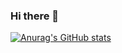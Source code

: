 ### Hi there 👋



[![Anurag's GitHub stats](https://github-readme-stats.vercel.app/api?username=skinnyphoenix)](https://github.com/anuraghazra/github-readme-stats)

<!--
**skinnyphoenix/skinnyphoenix** is a ✨ _special_ ✨ repository because its `README.md` (this file) appears on your GitHub profile.

Here are some ideas to get you started:

- 🔭 I’m currently working on ...
- 🌱 I’m currently learning ...
- 👯 I’m looking to collaborate on ...
- 🤔 I’m looking for help with ...
- 💬 Ask me about ...
- 📫 How to reach me: ...
- 😄 Pronouns: ...
- ⚡ Fun fact: ...
-->
